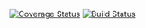 [![Coverage 
Status](https://coveralls.io/repos/github/DatenMetzgerX/Projektarbeit1/badge.svg?branch=master)](https://coveralls.io/github/DatenMetzgerX/Projektarbeit1?branch=master)
[![Build Status](https://travis-ci.org/DatenMetzgerX/Projektarbeit1.svg?branch=master)](https://travis-ci.org/DatenMetzgerX/Projektarbeit1)
